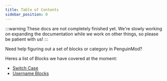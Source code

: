 ```yaml
---
title: Table of Contents
sidebar_position: 0
---
```


:::warning
These docs are not completely finished yet. We're slowly working on expanding the documentation while we work on other things, so please be patient with us!
:::

Need help figuring out a set of blocks or category in PenguinMod?

Heres a list of Blocks we have covered at the moment:
- [Switch Case](./switch-case)
- [Username Blocks](../username)